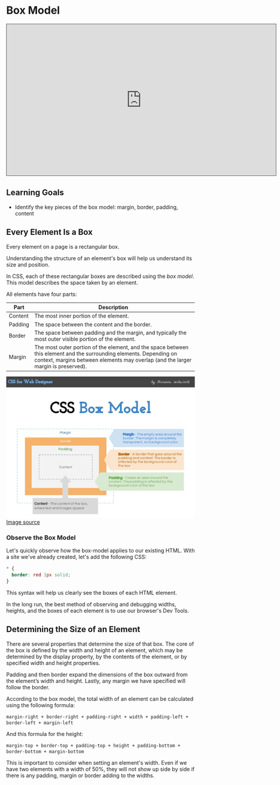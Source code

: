 # Box Model

<iframe src="https://adaacademy.hosted.panopto.com/Panopto/Pages/Embed.aspx?pid=bfd3bf59-1f9d-440d-8e9d-ad2d0149fc4d&autoplay=false&offerviewer=true&showtitle=true&showbrand=false&start=0&interactivity=all" height="405" width="720" style="border: 1px solid #464646;" allowfullscreen allow="autoplay"></iframe>

## Learning Goals

- Identify the key pieces of the box model: margin, border, padding, content

## Every Element Is a Box

Every element on a page is a rectangular box.

Understanding the structure of an element's box will help us understand its size and position.

In CSS, each of these rectangular boxes are described using the _box model_. This model describes the space taken by an element.

All elements have four parts:

| Part    | Description                                                                                                                                                                                              |
| ------- | -------------------------------------------------------------------------------------------------------------------------------------------------------------------------------------------------------- |
| Content | The most inner portion of the element.                                                                                                                                                                   |
| Padding | The space between the content and the border.                                                                                                                                                            |
| Border  | The space between padding and the margin, and typically the most outer visible portion of the element.                                                                                                   |
| Margin  | The most outer portion of the element, and the space between this element and the surrounding elements. Depending on context, margins between elements may overlap (and the larger margin is preserved). |

![Box Model Diagram](../assets/layout_box-model_box-model.jpg)
[Image source](http://www.slideshare.net/niciuzza/css-box-model-25142045)

### Observe the Box Model

Let's quickly observe how the box-model applies to our existing HTML. With a site we've already created, let's add the following CSS:

```css
* {
  border: red 1px solid;
}
```

This syntax will help us clearly see the boxes of each HTML element.

In the long run, the best method of observing and debugging widths, heights, and the boxes of each element is to use our browser's Dev Tools.

## Determining the Size of an Element

There are several properties that determine the size of that box. The core of the box is defined by the width and height of an element, which may be determined by the display property, by the contents of the element, or by specified width and height properties.

Padding and then border expand the dimensions of the box outward from the element’s width and height. Lastly, any margin we have specified will follow the border.

According to the box model, the total width of an element can be calculated using the following formula:

```
margin-right + border-right + padding-right + width + padding-left + border-left + margin-left
```

And this formula for the height:

```
margin-top + border-top + padding-top + height + padding-bottom + border-bottom + margin-bottom
```

This is important to consider when setting an element's width. Even if we have two elements with a width of 50%, they will not show up side by side if there is any padding, margin or border adding to the widths.
